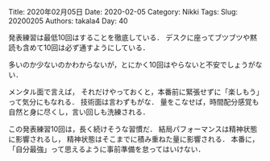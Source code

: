 ﻿Title: 2020年02月05日
Date: 2020-02-05
Category: Nikki
Tags: 
Slug: 20200205
Authors: takala4
Day: 40


発表練習は最低10回はすることを徹底している．
デスクに座ってブツブツや黙読も含めて10回は必ず通すようにしている．


多いのか少ないのかわからないが，とにかく10回はやらないと不安でしょうがない．

メンタル面で言えば，
それだけやっておくと，本番前に緊張せずに「楽しもう」って気分にもなれる．
技術面は言わずもがな．
量をこなせば，時間配分感覚も自然と身に尽くし，言い回しも洗練される．


この発表練習10回は，長く続けそうな習慣だ．
結局パフォーマンスは精神状態に影響されるし，
精神状態はそこまでに積み重ねた量に影響される．
本番に，「自分最強」って思えるように事前準備を怠ってはいけない．
